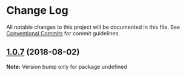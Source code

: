 # Change Log

All notable changes to this project will be documented in this file.
See [Conventional Commits](https://conventionalcommits.org) for commit guidelines.

<a name="1.0.7"></a>
## [1.0.7](https://github.com/tungv/redux-api-call/compare/v1.0.6...v1.0.7) (2018-08-02)




**Note:** Version bump only for package undefined
